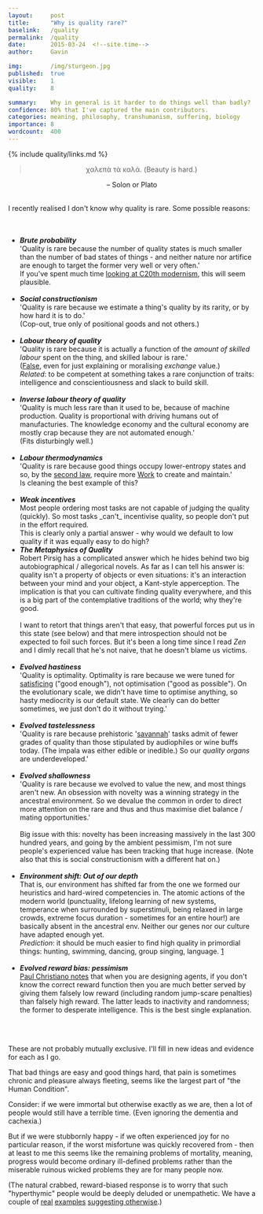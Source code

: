 ```yaml
---
layout:     post
title:      "Why is quality rare?"
baselink:   /quality
permalink:  /quality
date:       2015-03-24  <!--site.time-->
author:     Gavin

img:        /img/sturgeon.jpg
published:	true
visible: 	1
quality: 	8

summary:    Why in general is it harder to do things well than badly?
confidence:	80% that I've captured the main contributors.
categories: meaning, philosophy, transhumanism, suffering, biology
importance: 8
wordcount:	400
---
```



{%	include quality/links.md		%}



<center>
	<blockquote>χαλεπὰ τὰ καλά. (Beauty is hard.)</blockquote>
	– Solon or Plato
</center>

<br>

I recently realised I don't know why quality is rare. Some possible reasons:<br><br><br>


<ul>

<li>  
	<span style="font-weight: bold">
		<i>Brute probability</i><br>
	</span>
	'Quality is rare because the number of quality states is much smaller than the number of bad states of things - and neither nature nor artifice are enough to target the former very well or very often.'<br> If you've spent much time <a href="{{alea}}">looking at C20th modernism</a>, this will seem plausible.
</li><br>

<li> 
	<span style="font-weight: bold">
		<i>Social constructionism</i><br>
	</span>
	'Quality is rare because we estimate a thing's quality by its rarity, or by how hard it is to do.'<br> 
	(Cop-out, true only of positional goods and not others.)
</li><br>

<li>
	<span style="font-weight: bold">
		<i>Labour theory of quality</i><br>
	</span>
	'Quality is rare because it is actually a function of the <i>amount of skilled labour</i> spent on the thing, and skilled labour is rare.' <br>
	(<a href="{{cltv}}">False</a>, even for just explaining or moralising <i>exchange</i> value.)<br>
	<i>Related</i>: to be competent at something takes a rare conjunction of traits: intelligence and conscientiousness and slack to build skill.
</li><br>


<li>
	<span style="font-weight: bold">
		<i>Inverse labour theory of quality</i><br>
	</span>
	'Quality is much less rare than it used to be, because of machine production. Quality is proportional with driving humans out of manufacturies. The knowledge economy and the cultural economy are mostly crap because they are not automated enough.' <br>
	(Fits disturbingly well.)
</li><br>

<li>  
	<span style="font-weight: bold">
		<i>Labour thermodynamics</i><br>
	</span>
	'Quality is rare because good things occupy lower-entropy states and so, by the <a href="{{law2}}">second law</a>, require more <a href="{{work}}">Work</a> to create and maintain.'<br> 
	Is cleaning the best example of this?
</li><br>

<li>  
	<span style="font-weight: bold">
		<i>Weak incentives</i><br>
	</span>
	Most people ordering most tasks are not capable of judging the quality (quickly). So most tasks _can't_ incentivise quality, so people don't put in the effort required.<br>
	<!--  -->
	This is clearly only a partial answer - why would we default to low quality if it was equally easy to do high?
	</span>


<li>  
	<span style="font-weight: bold">
		<i>The Metaphysics of Quality</i><br>
	</span>
	Robert Pirsig has a complicated answer which he hides behind two big autobiographical / allegorical novels. As far as I can tell his answer is: quality isn't a property of objects or even situations: it's an interaction between your mind and your object, a Kant-style apperception. The implication is that you can cultivate finding quality everywhere, and this is a big part of the contemplative traditions of the world; why they're good. 
	<br><br>
	I want to retort that things aren't that easy, that powerful forces put us in this state (see below) and that mere introspection should not be expected to foil such forces. But it's been a long time since I read <i>Zen</i> and I dimly recall that he's not naive, that he doesn't blame us victims.
</li><br>

<li>
	<span style="font-weight: bold">
		<i>Evolved hastiness</i><br>
	</span>
	'Quality is optimality. Optimality is rare because we were tuned for <a href="{{satis}}">satisficing</a> ("good enough"), not optimisation ("good as possible"). On the evolutionary scale, we didn't have time to optimise anything, so hasty mediocrity is our default state. We clearly can do better sometimes, we just don't do it without trying.'
</li><br>

<li>
	<span style="font-weight: bold">
		<i>Evolved tastelessness</i><br>
	</span>
	'Quality is rare because prehistoric '<a href="{{eea}}">savannah</a>' tasks admit of fewer grades of quality than those stipulated by audiophiles or wine buffs today.  (The impala was either edible or inedible.) So our <i>quality organs</i> are underdeveloped.'
</li><br>

<li>
	<span style="font-weight: bold">
		<i>Evolved shallowness</i><br>
	</span>
	'Quality is rare because we evolved to value the new, and most things aren't new. An obsession with novelty was a winning strategy in the ancestral environment. So we devalue the common in order to direct more attention on the rare and thus and thus maximise diet balance / mating opportunities.'
	<br><br>
	Big issue with this: novelty has been increasing massively in the last 300 hundred years, and going by the ambient pessimism, I'm not sure people's experienced value has been tracking that huge increase. (Note also that this is social constructionism with a different hat on.)
</li><br>

<li>
	<span style="font-weight: bold">
		<i>Environment shift: Out of our depth</i><br>
	</span>
	That is, our environment has shifted far from the one we formed our heuristics and hard-wired competencies in. The atomic actions of the modern world (punctuality, lifelong learning of new systems, temperance when surrounded by superstimuli, being relaxed in large crowds, extreme focus duration - sometimes for an entire hour!) are basically absent in the ancestral env. Neither our genes nor our culture have adapted enough yet.<br>
	<i>Prediction</i>: it should be much easier to find high quality in primordial things: hunting, swimming, dancing, group singing, language. <a href="#fn:1" id="fnref:1">1</a>
</li><br>


<li>
	<span style="font-weight: bold">
		<i>Evolved reward bias: pessimism</i><br>
	</span>
	<a href="{{christ}}">Paul Christiano notes</a> that when you are designing agents, if you don't know the correct reward function then you are much better served by giving them falsely low reward (including random jump-scare penalties) than falsely high reward. The latter leads to inactivity and randomness; the former to desperate intelligence. This is the best single explanation.
</li><br>


</ul>

<br>

These are not probably mutually exclusive. I'll fill in new ideas and evidence for each as I go.


That bad things are easy and good things hard, that pain is sometimes chronic and pleasure always fleeting, seems like the largest part of "the Human Condition". 

Consider: if we were immortal but otherwise exactly as we are, then a lot of people would still have a terrible time. (Even ignoring the dementia and cachexia.) 

But if we were stubbornly happy - if we often experienced joy for no particular reason, if the worst misfortune was quickly recovered from - then at least to me this seems like the remaining problems of mortality, meaning, progress would become ordinary ill-defined problems rather than the miserable ruinous wicked problems they are for many people now. 

(The natural crabbed, reward-biased response is to worry that such "hyperthymic" people would be deeply deluded or unempathetic. We have a couple of <a href="{{sand}}">real</a> <a href="{{jo}}">examples</a> <a href="{{hyp}}">suggesting otherwise</a>.)

<br><br>


